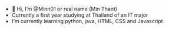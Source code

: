 - 👋 Hi, I’m @Minn01 or real name (Min Thant)
- Currently a first year studying at Thailand of an IT major
- I’m currently learning python, java, HTML, CSS and Javascript
